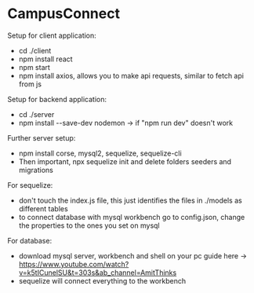# CampusConnect

Setup for client application:
- cd ./client
- npm install react
- npm start
- npm install axios, allows you to make api requests, similar to fetch api from js

Setup for backend application:
- cd ./server
- npm install --save-dev nodemon -> if "npm run dev" doesn't work

Further server setup:
- npm install corse, mysql2, sequelize, sequelize-cli
- Then important, npx sequelize init and delete folders seeders and migrations

For sequelize:
- don't touch the index.js file, this just identifies the files in ./models as different tables
- to connect database with mysql workbench go to config.json, change the properties to the ones you set on mysql

For database:
- download mysql server, workbench and shell on your pc 
    guide here -> https://www.youtube.com/watch?v=k5tICunelSU&t=303s&ab_channel=AmitThinks
- sequelize will connect everything to the workbench 
